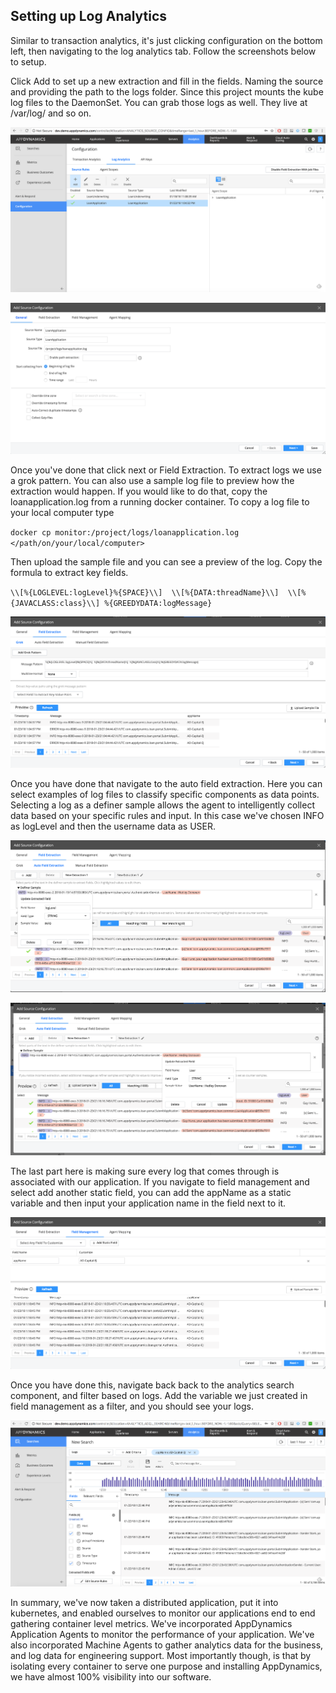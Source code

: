 ## Setting up Log Analytics

Similar to transaction analytics, it's just clicking configuration on the bottom left, then navigating to the log analytics tab. Follow the screenshots below to setup.

Click Add to set up a new extraction and fill in the fields. Naming the source and providing
the path to the logs folder. Since this project mounts the kube log files to the DaemonSet. You can grab those logs as well. They live at /var/log/ and so on.

![Log Analytics](./assets/images/17.png)

![Log Analytics Setup](./assets/images/18.png)


Once you've done that click next or Field Extraction. To extract logs we use a grok pattern. You can also use a sample log file to preview how the extraction would happen. If you would like to do that, copy the loanapplication.log from a running docker container. To copy a log file to your local computer type

`docker cp monitor:/project/logs/loanapplication.log </path/on/your/local/computer>`

Then upload the sample file and you can see a preview of the log. Copy the formula to extract
key fields.

`\\[%{LOGLEVEL:logLevel}%{SPACE}\\]  \\[%{DATA:threadName}\\]  \\[%{JAVACLASS:class}\\] %{GREEDYDATA:logMessage}`

![Grok](./assets/images/19.png)

Once you have done that navigate to the auto field extraction. Here you can select
examples of log files to classify specific components as data points. Selecting a log as a definer sample allows the agent to intelligently collect data based on your specific rules and input. In this case we've chosen INFO as logLevel and then the username data as USER.

![Auto Extraction](./assets/images/20.png)

![Auto Extraction 2](./assets/images/21.png)

The last part here is making sure every log that comes through is associated with our application. If you navigate to field management and select add another static field, you can
add the appName as a static variable and then input your application name in the
field next to it.

![Field Management](./assets/images/22.png)

Once you have done this, navigate back back to the analytics search component, and filter based on logs. Add the variable we just created in field management as a filter, and you should see your logs.

![Log Search](./assets/images/23.png)

In summary, we've now taken a distributed application, put it into kubernetes, and enabled ourselves to monitor
our applications end to end gathering container level metrics. We've incorporated AppDynamics Application Agents to monitor the performance of your application. We've also incorporated Machine Agents to gather analytics data for the business, and log data for engineering support. Most importantly though, is that by isolating every container to serve one purpose and installing AppDynamics, we have almost 100% visibility into our software.
